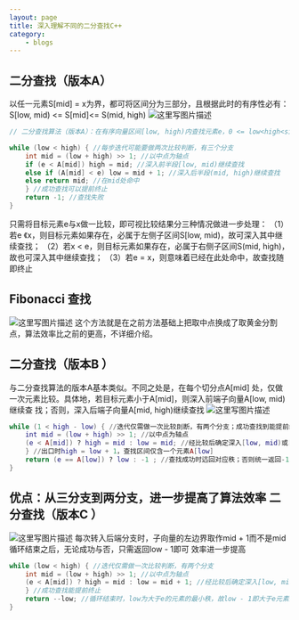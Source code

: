 ```yaml
---
layout: page
title: 深入理解不同的二分查找C++
category: 
    - blogs
---
```


**二分查找（版本A）**
---------
以任一元素S[mid] = x为界，都可将区间分为三部分，且根据此时的有序性必有：
S[low, mid) <= S[mid]<=  S(mid, high)
![这里写图片描述](http://img.blog.csdn.net/20171006182815612?watermark/2/text/aHR0cDovL2Jsb2cuY3Nkbi5uZXQvcXFfMzQyNDQzMTc=/font/5a6L5L2T/fontsize/400/fill/I0JBQkFCMA==/dissolve/70/gravity/SouthEast)
~~~cpp
// 二分查找算法（版本A）：在有序向量区间[low, high)内查找元素e，0 <= low<high<size

while (low < high) { //每步迭代可能要做两次比较判断，有三个分支
	int mid = (low + high) >> 1; //以中点为轴点
	if (e < A[mid]) high = mid; //深入前半段[low, mid)继续查找
	else if (A[mid] < e) low = mid + 1; //深入后半段(mid, high)继续查找
	else return mid; //在mid处命中
	} //成功查找可以提前终止
	return -1; //查找失败
}
~~~
只需将目标元素e与x做一比较，即可视比较结果分三种情况做进一步处理：
（1）若e 《x，则目标元素如果存在，必属于左侧子区间S[low, mid)，故可深入其中继续查找；
（2）若x < e，则目标元素如果存在，必属于右侧子区间S(mid, high)，故也可深入其中继续查找；
（3）若e = x，则意味着已经在此处命中，故查找随即终止

**Fibonacci 查找**
------------
![这里写图片描述](http://img.blog.csdn.net/20171006182903794?watermark/2/text/aHR0cDovL2Jsb2cuY3Nkbi5uZXQvcXFfMzQyNDQzMTc=/font/5a6L5L2T/fontsize/400/fill/I0JBQkFCMA==/dissolve/70/gravity/SouthEast)
这个方法就是在之前方法基础上把取中点换成了取黄金分割点，算法效率比之前的更高，不详细介绍。

**二分查找（版本B ）**
----------

与二分查找算法的版本A基本类似。不同之处是，在每个切分点A[mid]
处，仅做一次元素比较。具体地，若目标元素小于A[mid]，则深入前端子向量A[low, mid)继续查
找；否则，深入后端子向量A[mid, high)继续查找
![这里写图片描述](http://img.blog.csdn.net/20171006183035065?watermark/2/text/aHR0cDovL2Jsb2cuY3Nkbi5uZXQvcXFfMzQyNDQzMTc=/font/5a6L5L2T/fontsize/400/fill/I0JBQkFCMA==/dissolve/70/gravity/SouthEast)

~~~lua
while (1 < high - low) { //迭代仅需做一次比较刞断，有两个分支；成功查找到能提前终止
	int mid = (low + high) >> 1; //以中点为轴点
	(e < A[mid]) ? high = mid : low = mid; //经比较后确定深入[low, mid)或[mid, high)
	} //出口时high = low + 1，查找区间仅含一个元素A[low]
	return (e == A[low]) ? low : -1 ; //查找成功时迒回对应秩；否则统一返回-1
}
~~~
**优点：从三分支到两分支，进一步提高了算法效率**
**二分查找（版本C ）**
----------
![这里写图片描述](http://img.blog.csdn.net/20171006184026918?watermark/2/text/aHR0cDovL2Jsb2cuY3Nkbi5uZXQvcXFfMzQyNDQzMTc=/font/5a6L5L2T/fontsize/400/fill/I0JBQkFCMA==/dissolve/70/gravity/SouthEast)
每次转入后端分支时，子向量的左边界取作mid + 1而不是mid
循环结束之后，无论成功与否，只需返回low - 1即可
效率进一步提高
~~~java
while (low < high) { //迭代仅需做一次比较判断，有两个分支
	int mid = (low + high) >> 1; //以中点为轴点
	(e < A[mid]) ? high = mid : low = mid + 1; //经比较后确定深入[low, mid)或(mid, high)
	} //成功查找能提前终止
	return --low; //循环结束时，low为大于e的元素的最小秩，故low - 1即大于e元素的最大
} 
~~~